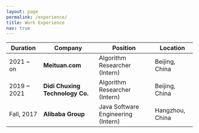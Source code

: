 ```yaml
---
layout: page
permalink: /experience/
title: Work Experience
nav: true
---
```

| Duration    | Company                               | Position                           | Location        |
| ----------- | ------------------------------------- | ---------------------------------- | --------------- |
| 2021 ~ on   | **Meituan.com**                 | Algorithm Researcher (Intern)      | Beijing, China  |
| 2019 ~ 2021 | **Didi Chuxing Technology Co.** | Algorithm Researcher (Intern)      | Beijing, China  |
| Fall, 2017  | **Alibaba Group**               | Java Software Engineering (Intern) | Hangzhou, China |
